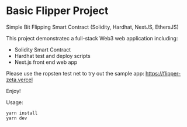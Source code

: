 # Basic Flipper Project

Simple Bit Flipping Smart Contract (Solidity, Hardhat, NextJS, EthersJS)

This project demonstratec a full-stack Web3 web application including:
- Solidity Smart Contract
- Hardhat test and deploy scripts
- Next.js front end web app

Please use the ropsten test net to try out the sample app: https://flipper-zeta.vercel

Enjoy!

Usage:
```shell
yarn install
yarn dev
```